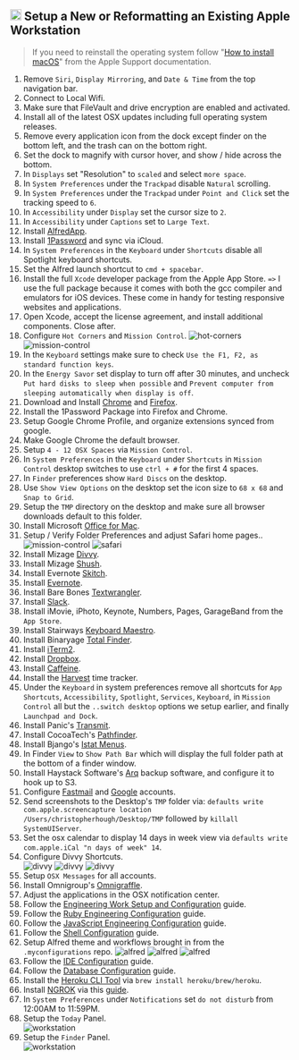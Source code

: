 ## <img src="https://cdn.jsdelivr.net/gh/chrishough/my-public-data/my-configurations/installation.svg" height="20"> Setup a New or Reformatting an Existing Apple Workstation

> If you need to reinstall the operating system follow "[How to install macOS](https://support.apple.com/en-us/HT204904)" from the Apple Support documentation.

1. Remove `Siri`, `Display Mirroring`, and `Date & Time` from the top navigation bar.
2. Connect to Local Wifi.
3. Make sure that FileVault and drive encryption are enabled and activated.
2. Install all of the latest OSX updates including full operating system releases.
3. Remove every application icon from the dock except finder on the bottom left, and the trash can on the bottom right.
4. Set the dock to magnify with cursor hover, and show / hide across the bottom.
5. In `Displays` set "Resolution" to `scaled` and select `more space`.
6. In `System Preferences` under the `Trackpad` disable `Natural` scrolling.
7. In `System Preferences` under the `Trackpad` under `Point and Click` set the tracking speed to `6`.
8. In `Accessibility` under `Display` set the cursor size to `2`.
9. In `Accessibility` under `Captions` set to `Large Text`.
10. Install [AlfredApp](https://www.alfredapp.com/).
11. Install [1Password](https://1password.com/) and sync via iCloud.
12. In `System Preferences` in the `Keyboard` under `Shortcuts` disable all Spotlight keyboard shortcuts.
13. Set the Alfred launch shortcut to `cmd + spacebar`.
14. Install the full `Xcode` developer package from the Apple App Store. `=>` I use the full package because it comes with both the gcc compiler and emulators for iOS devices. These come in handy for testing responsive websites and applications.
15. Open Xcode, accept the license agreement, and install additional components.  Close after.
16. Configure `Hot Corners` and `Mission Control`.
  ![hot-corners](https://github.com/chrishough/my-public-data/raw/master/my-configurations/20180414/workstation/hot-corners.png)
  ![mission-control](https://github.com/chrishough/my-public-data/raw/master/my-configurations/20180414/workstation/mission-control.png)
17. In the `Keyboard` settings make sure to check `Use the F1, F2, as standard function keys`.
18. In the `Energy Savor` set display to turn off after 30 minutes, and uncheck `Put hard disks to sleep when possible` and `Prevent computer from sleeping automatically when display is off`.
19. Download and Install [Chrome](https://www.google.com/chrome/browser/desktop/index.html) and [Firefox](https://www.mozilla.org/en-US/firefox/new/).
20. Install the 1Password Package into Firefox and Chrome.
21. Setup Google Chrome Profile, and organize extensions synced from google.
22. Make Google Chrome the default browser.
23. Setup `4 - 12 OSX Spaces` via `Mission Control`.
24. In `System Preferences` in the `Keyboard` under `Shortcuts` in `Mission Control` desktop switches to use `ctrl + #` for the first 4 spaces.
25. In `Finder` preferences show `Hard Discs` on the desktop.
26. Use `Show View Options` on the desktop set the icon size to `68 x 68` and `Snap to Grid`.
27. Setup the `TMP` directory on the desktop and make sure all browser downloads default to this folder.
28. Install Microsoft [Office for Mac](https://www.microsoft.com/en-us/store/b/office).
29. Setup / Verify Folder Preferences and adjust Safari home pages..
  ![mission-control](https://github.com/chrishough/my-public-data/raw/master/my-configurations/20180414/workstation/folder-preferences.png)
  ![safari](https://github.com/chrishough/my-public-data/raw/master/my-configurations/20180414/workstation/safari.png)
30. Install Mizage [Divvy](http://mizage.com/divvy/).
31. Install Mizage [Shush](http://mizage.com/shush/).
32. Install Evernote [Skitch](https://evernote.com/products/skitch).
33. Install [Evernote](https://evernote.com/).
34. Install Bare Bones [Textwrangler](https://www.barebones.com/products/textwrangler/).
35. Install [Slack](https://slack.com).
36. Install iMovie, iPhoto, Keynote, Numbers, Pages, GarageBand from the `App Store`.
37. Install Stairways [Keyboard Maestro](https://www.keyboardmaestro.com/main/).
39. Install Binaryage [Total Finder](https://totalfinder.binaryage.com/).
40. Install [iTerm2](https://www.iterm2.com/).
41. Install [Dropbox](https://www.dropbox.com).
42. Install [Caffeine](http://lightheadsw.com/caffeine/).
43. Install the [Harvest](https://www.getharvest.com/) time tracker.
44. Under the `Keyboard` in system preferences remove all shortcuts for `App Shortcuts`, `Accessibility`, `Spotlight`, `Services`, `Keyboard`, in `Mission Control` all but the `..switch desktop` options we setup earlier, and finally `Launchpad and Dock`.
45. Install Panic's [Transmit](https://panic.com/transmit/).
46. Install CocoaTech's [Pathfinder](https://cocoatech.com/).
47. Install Bjango's [Istat Menus](https://bjango.com/mac/istatmenus/).
48. In Finder `View` to `Show Path Bar` which will display the full folder path at the bottom of a finder window.
49. Install Haystack Software's [Arq](https://www.arqbackup.com/download/) backup software, and configure it to hook up to S3.
50. Configure [Fastmail](https://www.fastmail.com) and [Google](https://mail.google.com/mail/) accounts.
51. Send screenshots to the Desktop's `TMP` folder via: `defaults write com.apple.screencapture location /Users/christopherhough/Desktop/TMP` followed by `killall SystemUIServer`.
52. Set the osx calendar to display 14 days in week view via `defaults write com.apple.iCal "n days of week" 14`.
53. Configure Divvy Shortcuts.  
  ![divvy](https://github.com/chrishough/my-public-data/raw/master/my-configurations/20180414/divvy/divvy1.png)
  ![divvy](https://github.com/chrishough/my-public-data/raw/master/my-configurations/20180414/divvy/divvy2.png)
  ![divvy](https://github.com/chrishough/my-public-data/raw/master/my-configurations/20180414/divvy/divvy3.png)
54. Setup `OSX Messages` for all accounts.
55. Install Omnigroup's [Omnigraffle](https://www.omnigroup.com/omnigraffle).
56. Adjust the applications in the OSX notification center.
57. Follow the [Engineering Work Setup and Configuration](/guides/workstation.md) guide.
58. Follow the [Ruby Engineering Configuration](/guides/ruby.md) guide.
59. Follow the [JavaScript Engineering Configuration](/guides/js.md) guide.
60. Follow the [Shell Configuration](/guides/shell.md) guide.
61. Setup Alfred theme and workflows brought in from the `.myconfigurations` repo.
  ![alfred](https://github.com/chrishough/my-public-data/raw/master/my-configurations/20180414/alfred/alfred1.png)
  ![alfred](https://github.com/chrishough/my-public-data/raw/master/my-configurations/20180414/alfred/alfred2.png)
  ![alfred](https://github.com/chrishough/my-public-data/raw/master/my-configurations/20180414/alfred/alfred3.png)
62. Follow the [IDE Configuration](/guides/ide.md) guide.
63. Follow the [Database Configuration](/guides/database.md) guide.
64. Install the [Heroku CLI Tool](https://devcenter.heroku.com/articles/heroku-cli) via `brew install heroku/brew/heroku`.
65. Install [NGROK](https://ngrok.com/) via this [guide](https://gist.github.com/wosephjeber/aa174fb851dfe87e644e).
66. In `System Preferences` under `Notifications` set `do not disturb` from 12:00AM to 11:59PM.
67. Setup the `Today` Panel.  
  ![workstation](https://github.com/chrishough/my-public-data/raw/master/my-configurations/20180414/workstation/osx-notifications-panel.png)
68. Setup the `Finder` Panel.  
  ![workstation](https://github.com/chrishough/my-public-data/raw/master/my-configurations/20180414/workstation/osx-finder-panel.png)
